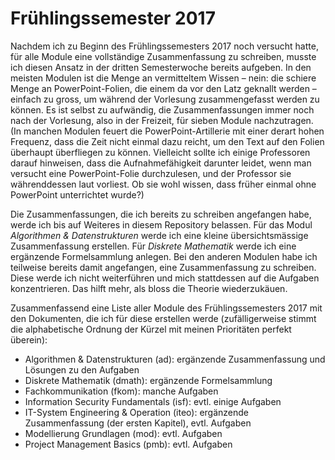 # Frühlingssemester 2017

Nachdem ich zu Beginn des Frühlingssemesters 2017 noch versucht hatte, für alle
Module eine vollständige Zusammenfassung zu schreiben, musste ich diesen Ansatz
in der dritten Semesterwoche bereits aufgeben. In den meisten Modulen ist die
Menge an vermitteltem Wissen – nein: die schiere Menge an PowerPoint-Folien, die
einem da vor den Latz geknallt werden – einfach zu gross, um während der
Vorlesung zusammengefasst werden zu können. Es ist selbst zu aufwändig, die
Zusammenfassungen immer noch nach der Vorlesung, also in der Freizeit, für
sieben Module nachzutragen. (In manchen Modulen feuert die PowerPoint-Artillerie
mit einer derart hohen Frequenz, dass die Zeit nicht einmal dazu reicht, um den
Text auf den Folien überhaupt überfliegen zu können. Vielleicht sollte ich
einige Professoren darauf hinweisen, dass die Aufnahmefähigkeit darunter leidet,
wenn man versucht eine PowerPoint-Folie durchzulesen, und der Professor sie
währenddessen laut vorliest. Ob sie wohl wissen, dass früher einmal ohne
PowerPoint unterrichtet wurde?)

Die Zusammenfassungen, die ich bereits zu schreiben angefangen habe, werde ich
bis auf Weiteres in diesem Repository belassen. Für das Modul _Algorithmen &
Datenstrukturen_ werde ich eine kleine übersichtsmässige Zusammenfassung
erstellen. Für _Diskrete Mathematik_ werde ich eine ergänzende Formelsammlung
anlegen. Bei den anderen Modulen habe ich teilweise bereits damit angefangen,
eine Zusammenfassung zu schreiben. Diese werde ich nicht weiterführen und mich
stattdessen auf die Aufgaben konzentrieren. Das hilft mehr, als bloss die
Theorie wiederzukäuen.

Zusammenfassend eine Liste aller Module des Frühlingssemesters 2017 mit den
Dokumenten, die ich für diese erstellen werde (zufälligerweise stimmt die
alphabetische Ordnung der Kürzel mit meinen Prioritäten perfekt überein):

- Algorithmen & Datenstrukturen (ad): ergänzende Zusammenfassung und Lösungen zu
  den Aufgaben
- Diskrete Mathematik (dmath): ergänzende Formelsammlung
- Fachkommunikation (fkom): manche Aufgaben
- Information Security Fundamentals (isf): evtl. einige Aufgaben
- IT-System Engineering & Operation (iteo): ergänzende Zusammenfassung (der
  ersten Kapitel), evtl. Aufgaben
- Modellierung Grundlagen (mod): evtl. Aufgaben
- Project Management Basics (pmb): evtl. Aufgaben
